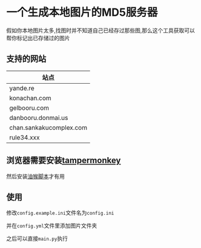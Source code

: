 # 一个生成本地图片的MD5服务器

假如你本地图片太多,找图时并不知道自己已经存过那些图,那么这个工具获取可以帮你标记出已存储过的图片

## 支持的网站

| 站点  | 
| ------------- | 
| yande.re  | 
| konachan.com  | 
| gelbooru.com  | 
| danbooru.donmai.us  | 
| chan.sankakucomplex.com  | 
| rule34.xxx  | 

## 浏览器需要安装[tampermonkey](https://www.tampermonkey.net/)

然后安装[油猴脚本](https://greasyfork.org/scripts/434915-%E8%89%B2%E5%9B%BE%E6%9F%A5%E9%87%8D%E6%8F%92%E4%BB%B6/code/%E8%89%B2%E5%9B%BE%E6%9F%A5%E9%87%8D%E6%8F%92%E4%BB%B6.user.js)才有用

## 使用
修改`config.example.ini`文件名为`config.ini`

并在`config.yml`文件里添加图片文件夹

之后可以直接`main.py`执行




